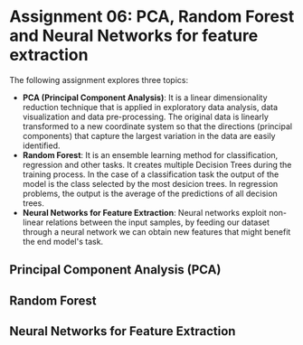 # Assignment 06: PCA, Random Forest and Neural Networks for feature extraction

The following assignment explores three topics:
- **PCA (Principal Component Analysis)**: It is a linear dimensionality reduction technique that is applied in exploratory data analysis, data visualization and data pre-processing. The original data is linearly transformed to a new coordinate system so that the directions (principal components) that capture the largest variation in the data are easily identified.
- **Random Forest**: It is an ensemble learning method for classification, regression and other tasks. It creates multiple Decision Trees during the training process. In the case of a classification task the output of the model is the class selected by the most desicion trees. In regression problems, the output is the average of the predictions of all decision trees.
- **Neural Networks for Feature Extraction**: Neural networks exploit non-linear relations between the input samples, by feeding our dataset through a neural network we can obtain new features that might benefit the end model's task.

## Principal Component Analysis (PCA)

## Random Forest

## Neural Networks for Feature Extraction